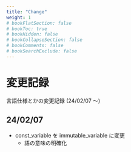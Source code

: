 ```yaml
---
title: "Change"
weight: 1
# bookFlatSection: false
# bookToc: true
# bookHidden: false
# bookCollapseSection: false
# bookComments: false
# bookSearchExclude: false
---
```


# 変更記録

言語仕様とかの変更記録 (24/02/07 ～)

## 24/02/07

- const_variable を immutable_variable に変更
  - 語の意味の明確化
